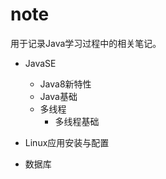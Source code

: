 # note
用于记录Java学习过程中的相关笔记。

* JavaSE

  * Java8新特性
  * Java基础
  * 多线程
    * 多线程基础

* Linux应用安装与配置

* 数据库

  

